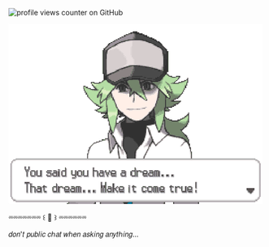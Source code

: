 ![profile views counter on GitHub](https://komarev.com/ghpvc/?username=vague2ly&color=ccbd8d)

![image alt](https://github.com/vague2ly/vague2ly/blob/f220934639b12bfbaf8f9ac213e2c6d791324d12/D6359C6D-D37F-4ADD-BE20-1ED5C8135677.gif)

⏔⏔⏔⏔⏔⏔⏔ ꒰ 🪽 ꒱ ⏔⏔⏔⏔⏔⏔

𝑑𝑜𝑛'𝑡 𝑝𝑢𝑏𝑙𝑖𝑐 𝑐ℎ𝑎𝑡 𝑤ℎ𝑒𝑛 𝑎𝑠𝑘𝑖𝑛𝑔 𝑎𝑛𝑦𝑡ℎ𝑖𝑛𝑔...
